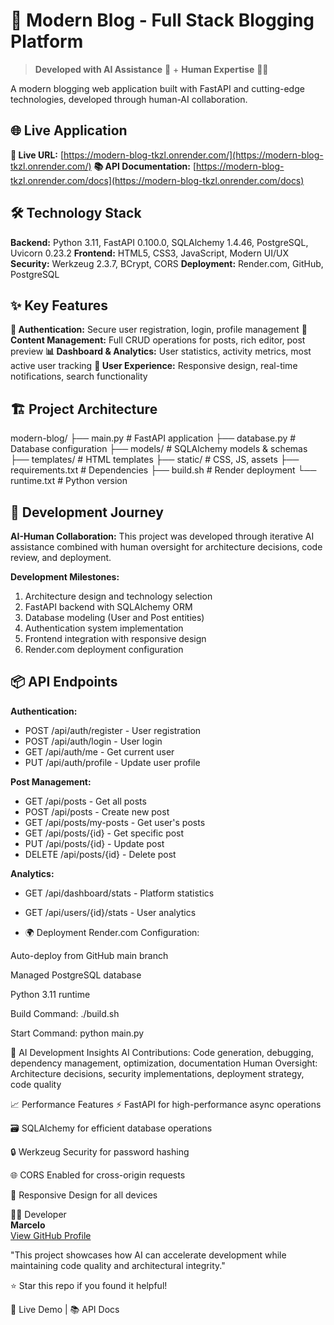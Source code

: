 # 🚀 Modern Blog - Full Stack Blogging Platform

> **Developed with AI Assistance** 🤖 + **Human Expertise** 👨‍💻

A modern blogging web application built with FastAPI and cutting-edge technologies, developed through human-AI collaboration.

## 🌐 Live Application
**🔗 Live URL:** [https://modern-blog-tkzl.onrender.com/](https://modern-blog-tkzl.onrender.com/)
**📚 API Documentation:** [https://modern-blog-tkzl.onrender.com/docs](https://modern-blog-tkzl.onrender.com/docs)

## 🛠 Technology Stack
**Backend:** Python 3.11, FastAPI 0.100.0, SQLAlchemy 1.4.46, PostgreSQL, Uvicorn 0.23.2
**Frontend:** HTML5, CSS3, JavaScript, Modern UI/UX
**Security:** Werkzeug 2.3.7, BCrypt, CORS
**Deployment:** Render.com, GitHub, PostgreSQL

## ✨ Key Features
**🔐 Authentication:** Secure user registration, login, profile management
**📝 Content Management:** Full CRUD operations for posts, rich editor, post preview
**📊 Dashboard & Analytics:** User statistics, activity metrics, most active user tracking
**🎨 User Experience:** Responsive design, real-time notifications, search functionality

## 🏗 Project Architecture

modern-blog/
├── main.py # FastAPI application
├── database.py # Database configuration
├── models/ # SQLAlchemy models & schemas
├── templates/ # HTML templates
├── static/ # CSS, JS, assets
├── requirements.txt # Dependencies
├── build.sh # Render deployment
└── runtime.txt # Python version


## 🚀 Development Journey
**AI-Human Collaboration:** This project was developed through iterative AI assistance combined with human oversight for architecture decisions, code review, and deployment.

**Development Milestones:**
1. Architecture design and technology selection
2. FastAPI backend with SQLAlchemy ORM
3. Database modeling (User and Post entities)
4. Authentication system implementation
5. Frontend integration with responsive design
6. Render.com deployment configuration

## 📦 API Endpoints
**Authentication:**
- POST /api/auth/register - User registration
- POST /api/auth/login - User login
- GET /api/auth/me - Get current user
- PUT /api/auth/profile - Update user profile

**Post Management:**
- GET /api/posts - Get all posts
- POST /api/posts - Create new post
- GET /api/posts/my-posts - Get user's posts
- GET /api/posts/{id} - Get specific post
- PUT /api/posts/{id} - Update post
- DELETE /api/posts/{id} - Delete post

**Analytics:**
- GET /api/dashboard/stats - Platform statistics
- GET /api/users/{id}/stats - User analytics

- 🌍 Deployment
Render.com Configuration:

Auto-deploy from GitHub main branch

Managed PostgreSQL database

Python 3.11 runtime

Build Command: ./build.sh

Start Command: python main.py

🤖 AI Development Insights
AI Contributions: Code generation, debugging, dependency management, optimization, documentation
Human Oversight: Architecture decisions, security implementations, deployment strategy, code quality

📈 Performance Features
⚡ FastAPI for high-performance async operations

🗃️ SQLAlchemy for efficient database operations

🔒 Werkzeug Security for password hashing

🌐 CORS Enabled for cross-origin requests

📱 Responsive Design for all devices

👨‍💻 Developer  
**Marcelo**  
[View GitHub Profile](https://github.com/MarceloAdan73)

"This project showcases how AI can accelerate development while maintaining code quality and architectural integrity."

⭐ Star this repo if you found it helpful!

🚀 Live Demo | 📚 API Docs
